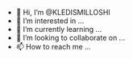 - 👋 Hi, I’m @KLEDISMILLOSHI
- 👀 I’m interested in ...
- 🌱 I’m currently learning ...
- 💞️ I’m looking to collaborate on ...
- 📫 How to reach me ...

<!---
KLEDISMILLOSHI/KLEDISMILLOSHI is a ✨ special ✨ repository because its `README.md` (this file) appears on your GitHub profile.
You can click the Preview link to take a look at your changes.
--->
